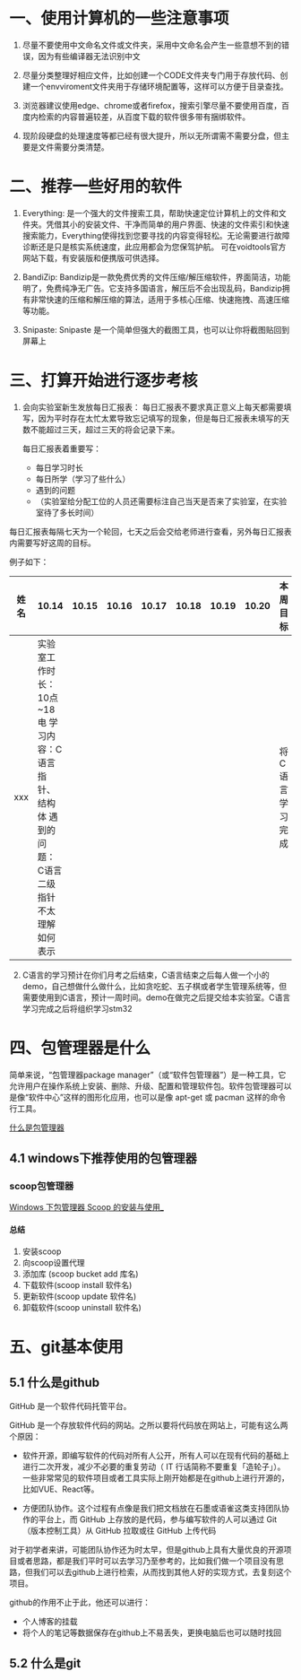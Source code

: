 # 一、使用计算机的一些注意事项

1. 尽量不要使用中文命名文件或文件夹，采用中文命名会产生一些意想不到的错误，因为有些编译器无法识别中文

2. 尽量分类整理好相应文件，比如创建一个CODE文件夹专门用于存放代码、创建一个envviroment文件夹用于存储环境配置等，这样可以方便于目录查找。

3. 浏览器建议使用edge、chrome或者firefox，搜索引擎尽量不要使用百度，百度内检索的内容普遍较差，从百度下载的软件很多带有捆绑软件。

4. 现阶段硬盘的处理速度等都已经有很大提升，所以无所谓需不需要分盘，但主要是文件需要分类清楚。

# 二、推荐一些好用的软件

1. Everything: 是一个强大的文件搜索工具，帮助快速定位计算机上的文件和文件夹。凭借其小的安装文件、干净而简单的用户界面、快速的文件索引和快速搜索能力，Everything使得找到您要寻找的内容变得轻松。无论需要进行故障诊断还是只是核实系统速度，此应用都会为您保驾护航。 可在voidtools官方网站下载，有安装版和便携版可供选择。

2. BandiZip: Bandizip是一款免费优秀的文件压缩/解压缩软件，界面简洁，功能明了，免费纯净无广告。它支持多国语言，解压后不会出现乱码，Bandizip拥有非常快速的压缩和解压缩的算法，适用于多核心压缩、快速拖拽、高速压缩等功能。

3. Snipaste: Snipaste 是一个简单但强大的截图工具，也可以让你将截图贴回到屏幕上

# 三、打算开始进行逐步考核

1. 会向实验室新生发放每日汇报表：  每日汇报表不要求真正意义上每天都需要填写，因为平时存在太忙太累导致忘记填写的现象，但是每日汇报表未填写的天数不能超过三天，超过三天的将会记录下来。

    每日汇报表着重要写：
    * 每日学习时长 
    * 每日所学（学习了些什么）
    * 遇到的问题
    * （实验室给分配工位的人员还需要标注自己当天是否来了实验室，在实验室待了多长时间）

每日汇报表每隔七天为一个轮回，七天之后会交给老师进行查看，另外每日汇报表内需要写好这周的目标。

例子如下：

| 姓名 | 10.14 |  10.15 |  10.16 |  10.17 |  10.18 | 10.19 |10.20 | 本周目标 |
| ---------- | ---------- | ---------- | ---------- | ---------- | ---------- | ---------- | ---------- | ---------- |
|xxx| 实验室工作时长：10点~18电 学习内容：C语言指针、结构体 遇到的问题： C语言二级指针不太理解如何表示 |  |  |  |  |  |  | 将C语言学习完成 |

2. C语言的学习预计在你们月考之后结束，C语言结束之后每人做一个小的demo，自己想做什么做什么，比如贪吃蛇、五子棋或者学生管理系统等，但需要使用到C语言，预计一周时间。demo在做完之后提交给本实验室。C语言学习完成之后将组织学习stm32

# 四、包管理器是什么

简单来说，“包管理器package manager”（或“软件包管理器”）是一种工具，它允许用户在操作系统上安装、删除、升级、配置和管理软件包。软件包管理器可以是像“软件中心”这样的图形化应用，也可以是像 apt-get 或 pacman 这样的命令行工具。

 <a href="https://linux.cn/article-12713-1.html">什么是包管理器</a>


## 4.1 windows下推荐使用的包管理器

### scoop包管理器

<a href="https://muxiner.github.io/using-scoop/">Windows 下包管理器 Scoop 的安装与使用_</a>

#### 总结

1. 安装scoop
2. 向scoop设置代理
3. 添加库 (scoop bucket add 库名)
4. 下载软件(scoop install 软件名)
5. 更新软件(scoop update 软件名)
6. 卸载软件(scoop uninstall 软件名)

# 五、git基本使用

## 5.1 什么是github

GitHub 是一个软件代码托管平台。

GitHub 是一个存放软件代码的网站。之所以要将代码放在网站上，可能有这么两个原因：



* 软件开源，即编写软件的代码对所有人公开，所有人可以在现有代码的基础上进行二次开发，减少不必要的重复劳动（ IT 行话简称不要重复「造轮子」）。一些非常常见的软件项目或者工具实际上刚开始都是在github上进行开源的，比如VUE、React等。

* 方便团队协作。这个过程有点像是我们把文档放在石墨或语雀这类支持团队协作的平台上，而 GitHub 上存放的是代码，参与编写软件的人可以通过 Git（版本控制工具）从 GitHub 拉取或往 GitHub 上传代码

对于初学者来讲，可能团队协作还为时太早，但是github上具有大量优良的开源项目或者思路，都是我们平时可以去学习乃至参考的，比如我们做一个项目没有思路，但我们可以去github上进行检索，从而找到其他人好的实现方式，去复刻这个项目。

github的作用不止于此，他还可以进行：

* 个人博客的挂载
* 将个人的笔记等数据保存在github上不易丢失，更换电脑后也可以随时找回

## 5.2 什么是git

